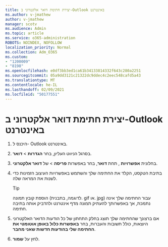 ```yaml
---
title: יצירת חתימת דואר אלקטרוני ב-Outlook באינטרנט
ms.author: v-jmathew
author: v-jmathew
manager: scotv
ms.audience: Admin
ms.topic: article
ms.service: o365-administration
ROBOTS: NOINDEX, NOFOLLOW
localization_priority: Normal
ms.collection: Adm_O365
ms.custom:
- "1200009"
- "8198"
ms.openlocfilehash: e0df3bb3ed1ca61b34133814332f643c280a2251
ms.sourcegitcommit: 05a9dd3121c21322dc9ddec4c2eec548cafd5a43
ms.translationtype: MT
ms.contentlocale: he-IL
ms.lasthandoff: 02/09/2021
ms.locfileid: "50177551"
---
```

# <a name="create-email-signature-in-outlook-on-the-web"></a>יצירת חתימת דואר אלקטרוני ב-Outlook באינטרנט

1. היכנס ל- Outlook באינטרנט.
2. בסרגל הניווט העליון, בחר **הגדרות**  >  **דואר**.
3. בחלונית **אפשרויות** , תחת **דואר**, בחר באפשרות **פריסה**  >  של **דואר אלקטרוני**.
4. בתיבת הטקסט, הקלד את החתימה שלך והשתמש באפשרויות העיצוב הזמינות כדי לשנות את המראה שלה.

    > [!TIP]
    > הוספת קובץ תמונה (לדוגמה, בתבנית. gif או. jpg) עבור החתימה שלך אינה נתמכת, אך באפשרותך להעתיק תמונה מדף אינטרנט ולהדביק אותה בתיבה חתימה.

5. אם ברצונך שהחתימה שלך תוצג בחלק התחתון של כל הודעות הדואר האלקטרוני היוצאות, כולל תשובות והעברות, בחר **באפשרות כלול באופן אוטומטי את החתימה שלי בהודעות חדשות שאני מחבר**.
6. לחץ על **שמור**.
